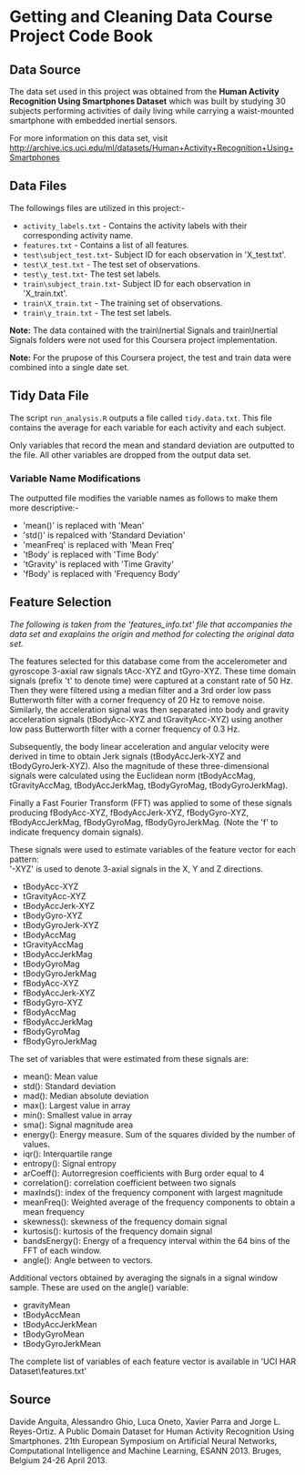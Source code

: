 # Getting and Cleaning Data Course Project Code Book

## Data Source

The data set used in this project was obtained from the **Human Activity Recognition Using Smartphones Dataset**  which was built by studying 30 subjects performing activities of daily living while carrying a waist-mounted smartphone with embedded inertial sensors.

For more information on this data set, visit 
http://archive.ics.uci.edu/ml/datasets/Human+Activity+Recognition+Using+Smartphones 

## Data Files

The followings files are utilized in this project:-

* `activity_labels.txt` - Contains the activity labels with their corresponding activity name.
* `features.txt` - Contains a list of all features.
* `test\subject_test.txt`- Subject ID for each observation in 'X_test.txt'. 
* `test\X_test.txt` - The test set of observations. 
* `test\y_test.txt`- The test set labels.
* `train\subject_train.txt`- Subject ID for each observation in 'X_train.txt'.
* `train\X_train.txt` - The training set of observations. 
* `train\y_train.txt` - The test set labels.

**Note:** The data contained with the train\\Inertial Signals and train\\Inertial Signals folders were not used for this Coursera project implementation. 

**Note:** For the prupose of this Coursera project, the test and train data were combined into a single date set.

## Tidy Data File

The script `run_analysis.R` outputs a file called `tidy.data.txt`. This file contains the average for each variable for each activity and each subject.

Only variables that record the mean and standard deviation are outputted to the file. All other variables are dropped from the output data set. 

### Variable Name Modifications 

The outputted file modifies the variable names as follows to make them more descriptive:-

* 'mean()' is replaced with 'Mean'
* 'std()' is repalced with 'Standard Deviation'
* 'meanFreq' is replaced with 'Mean Freq'
* 'tBody' is replaced with 'Time Body' 
* 'tGravity' is replaced with 'Time Gravity' 
* 'fBody' is replaced with 'Frequency Body'



## Feature Selection 

_The following is taken from the 'features_info.txt' file that accompanies the data set and exaplains the origin and method for colecting the original data set._

The features selected for this database come from the accelerometer and gyroscope 3-axial raw signals tAcc-XYZ and tGyro-XYZ. These time domain signals (prefix 't' to denote time) were captured at a constant rate of 50 Hz. Then they were filtered using a median filter and a 3rd order low pass Butterworth filter with a corner frequency of 20 Hz to remove noise. Similarly, the acceleration signal was then separated into body and gravity acceleration signals (tBodyAcc-XYZ and tGravityAcc-XYZ) using another low pass Butterworth filter with a corner frequency of 0.3 Hz. 

Subsequently, the body linear acceleration and angular velocity were derived in time to obtain Jerk signals (tBodyAccJerk-XYZ and tBodyGyroJerk-XYZ). Also the magnitude of these three-dimensional signals were calculated using the Euclidean norm (tBodyAccMag, tGravityAccMag, tBodyAccJerkMag, tBodyGyroMag, tBodyGyroJerkMag). 

Finally a Fast Fourier Transform (FFT) was applied to some of these signals producing fBodyAcc-XYZ, fBodyAccJerk-XYZ, fBodyGyro-XYZ, fBodyAccJerkMag, fBodyGyroMag, fBodyGyroJerkMag. (Note the 'f' to indicate frequency domain signals). 

These signals were used to estimate variables of the feature vector for each pattern:  
'-XYZ' is used to denote 3-axial signals in the X, Y and Z directions.

* tBodyAcc-XYZ
* tGravityAcc-XYZ
* tBodyAccJerk-XYZ
* tBodyGyro-XYZ
* tBodyGyroJerk-XYZ
* tBodyAccMag
* tGravityAccMag
* tBodyAccJerkMag
* tBodyGyroMag
* tBodyGyroJerkMag
* fBodyAcc-XYZ
* fBodyAccJerk-XYZ
* fBodyGyro-XYZ
* fBodyAccMag
* fBodyAccJerkMag
* fBodyGyroMag
* fBodyGyroJerkMag

The set of variables that were estimated from these signals are: 

* mean(): Mean value
* std(): Standard deviation
* mad(): Median absolute deviation 
* max(): Largest value in array
* min(): Smallest value in array
* sma(): Signal magnitude area
* energy(): Energy measure. Sum of the squares divided by the number of values. 
* iqr(): Interquartile range 
* entropy(): Signal entropy
* arCoeff(): Autorregresion coefficients with Burg order equal to 4
* correlation(): correlation coefficient between two signals
* maxInds(): index of the frequency component with largest magnitude
* meanFreq(): Weighted average of the frequency components to obtain a mean frequency
* skewness(): skewness of the frequency domain signal 
* kurtosis(): kurtosis of the frequency domain signal 
* bandsEnergy(): Energy of a frequency interval within the 64 bins of the FFT of each window.
* angle(): Angle between to vectors.

Additional vectors obtained by averaging the signals in a signal window sample. These are used on the angle() variable:

* gravityMean
* tBodyAccMean
* tBodyAccJerkMean
* tBodyGyroMean
* tBodyGyroJerkMean

The complete list of variables of each feature vector is available in 'UCI HAR Dataset\\features.txt'


## Source

Davide Anguita, Alessandro Ghio, Luca Oneto, Xavier Parra and Jorge L. Reyes-Ortiz. A Public Domain Dataset for Human Activity Recognition Using Smartphones. 21th European Symposium on Artificial Neural Networks, Computational Intelligence and Machine Learning, ESANN 2013. Bruges, Belgium 24-26 April 2013.